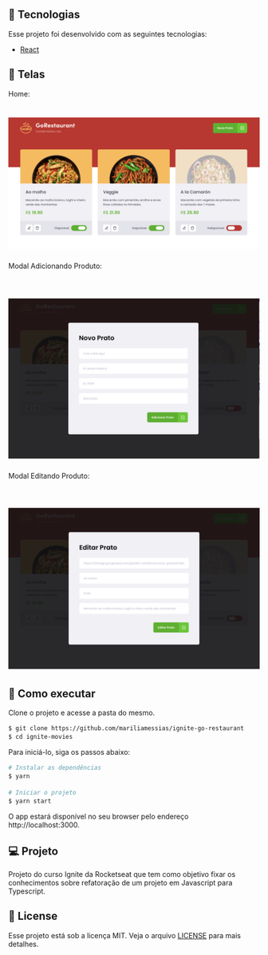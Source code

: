 ## 🧪 Tecnologias

Esse projeto foi desenvolvido com as seguintes tecnologias:

- [React](https://reactjs.org)

## 🧪 Telas

Home:

<h1 align="center">
    <img alt="DtMoney" src="./src/assets/home.png" />
</h1>
Modal Adicionando Produto:
<br>
<br>
<h1 align="center">
    <img alt="DtMoney" src="./src/assets/modal_add.png" />
</h1>
Modal Editando Produto:
<br>
<br>
<h1 align="center">
    <img alt="DtMoney" src="./src/assets/modal_upd.png" />
</h1>

## 🚀 Como executar

Clone o projeto e acesse a pasta do mesmo.

```bash
$ git clone https://github.com/mariliamessias/ignite-go-restaurant
$ cd ignite-movies
```

Para iniciá-lo, siga os passos abaixo:
```bash
# Instalar as dependências
$ yarn

# Iniciar o projeto
$ yarn start
```
O app estará disponível no seu browser pelo endereço http://localhost:3000.

## 💻 Projeto

Projeto do curso Ignite da Rocketseat que tem como objetivo fixar os conhecimentos sobre refatoração de um projeto em Javascript para Typescript.

## 📝 License

Esse projeto está sob a licença MIT. Veja o arquivo [LICENSE](LICENSE.md) para mais detalhes.
